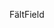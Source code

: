 <span data-ttu-id="9f4bf-101">Fält</span><span class="sxs-lookup"><span data-stu-id="9f4bf-101">Field</span></span>
